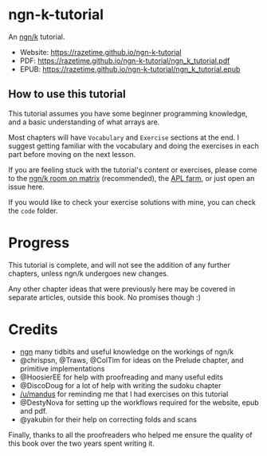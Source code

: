 # ngn-k-tutorial
An [ngn/k](https://codeberg.org/ngn/k) tutorial.

- Website: https://razetime.github.io/ngn-k-tutorial
- PDF: https://razetime.github.io/ngn-k-tutorial/ngn_k_tutorial.pdf
- EPUB: https://razetime.github.io/ngn-k-tutorial/ngn_k_tutorial.epub

## How to use this tutorial

This tutorial assumes you have some beginner programming knowledge, and a basic understanding of what arrays are.

Most chapters will have `Vocabulary` and `Exercise` sections at the end. I suggest getting familiar with the vocabulary
and doing the exercises in each part before moving on the next lesson.

If you are feeling stuck with the tutorial's content or exercises, please come to the [ngn/k room on matrix](https://app.element.io/#/room/#ngnk:matrix.org)
(recommended), the [APL farm](https://aplwiki.com/wiki/APL_Farm), or just open an issue here.

If you would like to check your exercise solutions with mine, you can check the `code` folder.

# Progress
This tutorial is complete, and will not see the addition of any further
chapters, unless ngn/k undergoes new changes.

Any other chapter ideas that were previously here may be covered in separate
articles, outside this book. No promises though :)

# Credits
 - [ngn](https://codeberg.org/ngn/k) many tidbits and useful knowledge on the workings of ngn/k
 - @chrispsn, @Traws, @ColTim for ideas on the Prelude chapter, and primitive implementations
 - @HoosierEE for help with proofreading and many useful edits
 - @DiscoDoug for a lot of help with writing the sudoku chapter
 - [/u/mandus](https://old.reddit.com/u/mandus) for reminding me that I had exercises on this tutorial
 - @DestyNova for setting up the workflows required for the website, epub and pdf.
 - @yakubin for their help on correcting folds and scans

Finally, thanks to all the proofreaders who helped me ensure the quality of
this book over the two years spent writing it.
